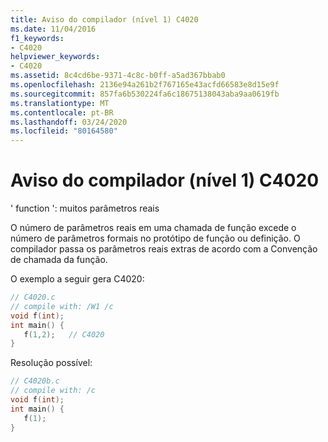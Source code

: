 ```yaml
---
title: Aviso do compilador (nível 1) C4020
ms.date: 11/04/2016
f1_keywords:
- C4020
helpviewer_keywords:
- C4020
ms.assetid: 8c4cd6be-9371-4c8c-b0ff-a5ad367bbab0
ms.openlocfilehash: 2136e94a261b2f767165e43acfd66583e8d15e9f
ms.sourcegitcommit: 857fa6b530224fa6c18675138043aba9aa0619fb
ms.translationtype: MT
ms.contentlocale: pt-BR
ms.lasthandoff: 03/24/2020
ms.locfileid: "80164580"
---
```

# <a name="compiler-warning-level-1-c4020"></a>Aviso do compilador (nível 1) C4020

' function ': muitos parâmetros reais

O número de parâmetros reais em uma chamada de função excede o número de parâmetros formais no protótipo de função ou definição. O compilador passa os parâmetros reais extras de acordo com a Convenção de chamada da função.

O exemplo a seguir gera C4020:

```c
// C4020.c
// compile with: /W1 /c
void f(int);
int main() {
   f(1,2);   // C4020
}
```

Resolução possível:

```c
// C4020b.c
// compile with: /c
void f(int);
int main() {
   f(1);
}
```
